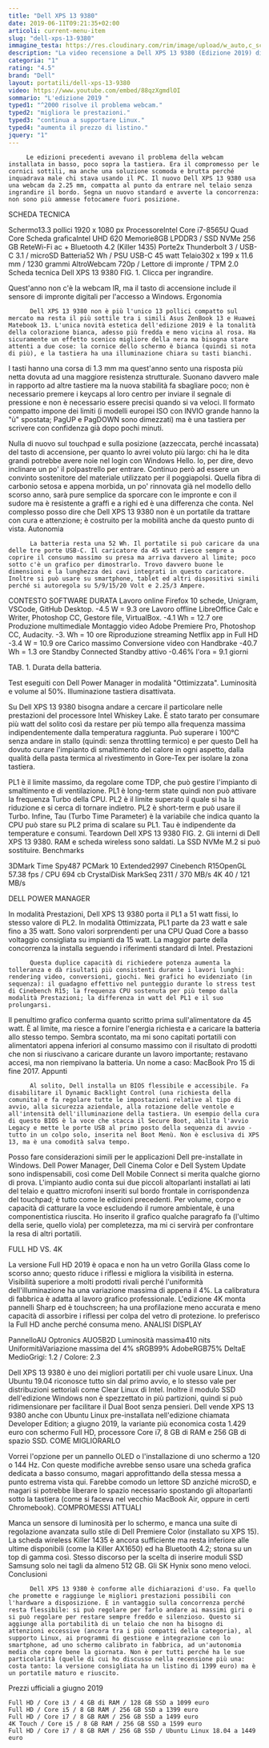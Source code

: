 ```yaml
---
title: "Dell XPS 13 9380"
date: 2019-06-11T09:21:35+02:00
articoli: current-menu-item
slug: "dell-xps-13-9380"
immagine_testa: https://res.cloudinary.com/rim/image/upload/w_auto,c_scale,q_auto,f_auto/v1562767820/recensioni/dell-xps-13-9380.jpg
description: "La video recensione a Dell XPS 13 9380 (Edizione 2019) di Riccardo Palombo. Benchmark, analisi hardware, autonomia e confronto con i migliori portatili."
categoria: "1"
rating: "4.5"
brand: "Dell"
layout: portatili/dell-xps-13-9380
video: https://www.youtube.com/embed/88qzXgmdlOI
sommario: "L'edizione 2019 "
typed1: "^2000 risolve il problema webcam."
typed2: "migliora le prestazioni."
typed3: "continua a supportare Linux."
typed4: "aumenta il prezzo di listino."
jquery: "1"
---
```


         Le edizioni precedenti avevano il problema della webcam installata in basso, poco sopra la tastiera. Era il compromesso per le cornici sottili, ma anche una soluzione scomoda e brutta perché inquadrava male chi stava usando il PC. Il nuovo Dell XPS 13 9380 usa una webcam da 2.25 mm, compatta al punto da entrare nel telaio senza ingrandire il bordo. Segna un nuovo standard e avverte la concorrenza: non sono più ammesse fotocamere fuori posizione.

SCHEDA TECNICA

Schermo13.3 pollici 1920 x 1080 px ProcessoreIntel Core i7-8565U Quad Core Scheda graficaIntel UHD 620 Memorie8GB LPDDR3 / SSD NVMe 256 GB ReteWi-Fi ac + Bluetooth 4.2 (Killer 1435) Porte2x Thunderbolt 3 / USB-C 3.1 / microSD Batteria52 Wh / PSU USB-C 45 watt Telaio302 x 199 x 11.6 mm / 1230 grammi AltroWebcam 720p / Lettore di impronte / TPM 2.0
Scheda tecnica Dell XPS 13 9380
FIG. 1. Clicca per ingrandire.

Quest'anno non c'è la webcam IR, ma il tasto di accensione include il sensore di impronte digitali per l'accesso a Windows.
Ergonomia

          Dell XPS 13 9380 non è più l'unico 13 pollici compatto sul mercato ma resta il più sottile tra i simili Asus ZenBook 13 e Huawei Matebook 13. L'unica novità estetica dell'edizione 2019 è la tonalità della colorazione bianca, adesso più fredda e meno vicina al rosa. Ha sicuramente un effetto scenico migliore della nera ma bisogna stare attenti a due cose: la cornice dello schermo è bianca (quindi si nota di più), e la tastiera ha una illuminazione chiara su tasti bianchi.

I tasti hanno una corsa di 1.3 mm ma quest'anno sento una risposta più netta dovuta ad una maggiore resistenza strutturale. Suonano davvero male in rapporto ad altre tastiere ma la nuova stabilità fa sbagliare poco; non è necessario premere i keycaps al loro centro per inviare il segnale di pressione e non è necessario essere precisi quando si va veloci. Il formato compatto impone dei limiti (i modelli europei ISO con INVIO grande hanno la "ù" spostata; PagUP e PagDOWN sono dimezzati) ma è una tastiera per scrivere con confidenza già dopo pochi minuti.

Nulla di nuovo sul touchpad e sulla posizione (azzeccata, perché incassata) del tasto di accensione, per quanto lo avrei voluto più largo: chi ha le dita grandi potrebbe avere noie nel login con Windows Hello. Io, per dire, devo inclinare un po' il polpastrello per entrare. Continuo però ad essere un convinto sostenitore del materiale utilizzato per il poggiapolsi. Quella fibra di carbonio setosa e appena morbida, un po' rinnovata già nel modello dello scorso anno, sarà pure semplice da sporcare con le impronte e con il sudore ma è resistente a graffi e a righi ed è una differenza che conta. Nel complesso posso dire che Dell XPS 13 9380 non è un portatile da trattare con cura e attenzione; è costruito per la mobilità anche da questo punto di vista.
Autonomia

          La batteria resta una 52 Wh. Il portatile si può caricare da una delle tre porte USB-C. Il caricatore da 45 watt riesce sempre a coprire il consumo massimo su presa ma arriva davvero al limite; poco sotto c'è un grafico per dimostrarlo. Trovo davvero buone le dimensioni e la lunghezza dei cavi integrati in questo caricatore. Inoltre si può usare su smartphone, tablet ed altri dispositivi simili perché si autoregola su 5/9/15/20 Volt e 2.25/3 Ampere.

CONTESTO	SOFTWARE	DURATA
Lavoro online	Firefox 10 schede, Unigram, VSCode, GitHub Desktop.	-4.5 W = 9.3 ore
Lavoro offline	LibreOffice Calc e Writer, Photoshop CC, Gestore file, VirtualBox.	-4.1 Wh = 12.7 ore
Produzione multimediale	Montaggio video Adobe Premiere Pro, Photoshop CC, Audacity.	-3. Wh = 10 ore
Riproduzione streaming	Netflix app in Full HD	-3.4 W = 10.9 ore
Carico massimo	Conversione video con Handbrake	-40.7 Wh = 1.3 ore
Standby	Connected Standby attivo	-0.46% l'ora = 9.1 giorni

TAB. 1. Durata della batteria.

Test eseguiti con Dell Power Manager in modalità "Ottimizzata". Luminosità e volume al 50%. Illuminazione tastiera disattivata.

Su Dell XPS 13 9380 bisogna andare a cercare il particolare nelle prestazioni del processore Intel Whiskey Lake. È stato tarato per consumare più watt del solito così da restare per più tempo alla frequenza massima indipendentemente dalla temperatura raggiunta. Può superare i 100°C senza andare in stallo (quindi: senza throttling termico) e per questo Dell ha dovuto curare l'impianto di smaltimento del calore in ogni aspetto, dalla qualità della pasta termica al rivestimento in Gore-Tex per isolare la zona tastiera.

PL1 è il limite massimo, da regolare come TDP, che può gestire l'impianto di smaltimento e di ventilazione. PL1 è long-term state quindi non può attivare la frequenza Turbo della CPU. PL2 è il limite superato il quale si ha la riduzione e si cerca di tornare indietro. PL2 è short-term e può usare il Turbo. Infine, Tau (Turbo Time Parameter) è la variabile che indica quanto la CPU può stare su PL2 prima di scalare su PL1. Tau è indipendente da temperature e consumi.
Teardown Dell XPS 13 9380
FIG. 2. Gli interni di Dell XPS 13 9380. RAM e scheda wireless sono saldati. La SSD NVMe M.2 si può sostituire.
Benchmarks

3DMark Time Spy487 PCMark 10 Extended2997 Cinebench R15OpenGL 57.38 fps / CPU 694 cb CrystalDisk MarkSeq 2311 / 370 MB/s
4K 40 / 121 MB/s

DELL POWER MANAGER

In modalità Prestazioni, Dell XPS 13 9380 porta il PL1 a 51 watt fissi, lo stesso valore di PL2. In modalità Ottimizzata, PL1 parte da 23 watt e sale fino a 35 watt. Sono valori sorprendenti per una CPU Quad Core a basso voltaggio consigliata su impianti da 15 watt. La maggior parte della concorrenza la installa seguendo i riferimenti standard di Intel.
Prestazioni

          Questa duplice capacità di richiedere potenza aumenta la tolleranza e dà risultati più consistenti durante i lavori lunghi: rendering video, conversioni, giochi. Nei grafici ho evidenziato (in sequenza): il guadagno effettivo nel punteggio durante lo stress test di Cinebench R15; la frequenza CPU sostenuta per più tempo dalla modalità Prestazioni; la differenza in watt del PL1 e il suo prolungarsi.

Il penultimo grafico conferma quanto scritto prima sull'alimentatore da 45 watt. È al limite, ma riesce a fornire l'energia richiesta e a caricare la batteria allo stesso tempo. Sembra scontato, ma mi sono capitati portatili con alimentatori appena inferiori al consumo massimo con il risultato di prodotti che non si riuscivano a caricare durante un lavoro importante; restavano accesi, ma non riempivano la batteria. Un nome a caso: MacBook Pro 15 di fine 2017.
Appunti

          Al solito, Dell installa un BIOS flessibile e accessibile. Fa disabilitare il Dynamic Backlight Control (una richiesta della comunita) e fa regolare tutte le impostazioni relative al tipo di avvio, alla sicurezza aziendale, alla rotazione delle ventole e all'intensità dell'illuminazione della tastiera. Un esempio della cura di questo BIOS è la voce che stacca il Secure Boot, abilita l'avvio Legacy e mette le porte USB al primo posto della sequenza di avvio - tutto in un colpo solo, inserita nel Boot Menù. Non è esclusiva di XPS 13, ma è una comodità salva tempo.

Posso fare considerazioni simili per le applicazioni Dell pre-installate in Windows. Dell Power Manager, Dell Cinema Color e Dell System Update sono indispensabili, così come Dell Mobile Connect si merita qualche giorno di prova. L'impianto audio conta sui due piccoli altoparlanti installati ai lati del telaio e quattro microfoni inseriti sul bordo frontale in corrispondenza del touchpad; è tutto come le edizioni precedenti. Per volume, corpo e capacità di catturare la voce escludendo il rumore ambientale, è una componentistica riuscita. Ho inserito il grafico qualche paragrafo fa (l'ultimo della serie, quello viola) per completezza, ma mi ci servirà per confrontare la resa di altri portatili.

FULL HD VS. 4K

La versione Full HD 2019 è opaca e non ha un vetro Gorilla Glass come lo scorso anno; questo riduce i riflessi e migliora la visibilità in esterna. Visibilità superiore a molti prodotti rivali perché l'uniformità dell'illuminazione ha una variazione massima di appena il 4%. La calibratura di fabbrica è adatta al lavoro grafico professionale. L'edizione 4K monta pannelli Sharp ed è touchscreen; ha una profilazione meno accurata e meno capacità di assorbire i riflessi per colpa del vetro di protezione. Io preferisco la Full HD anche perché consuma meno.
ANALISI DISPLAY

PannelloAU Optronics AUO5B2D Luminosità massima410 nits UniformitàVariazione massima del 4% sRGB99% AdobeRGB75% DeltaE MedioGrigi: 1.2 / Colore: 2.3

Dell XPS 13 9380 è uno dei migliori portatili per chi vuole usare Linux. Una Ubuntu 19.04 riconosce tutto sin dal primo avvio, e lo stesso vale per distribuzioni settoriali come Clear Linux di Intel. Inoltre il modulo SSD dell'edizione Windows non è spezzettato in più partizioni, quindi si può ridimensionare per facilitare il Dual Boot senza pensieri. Dell vende XPS 13 9380 anche con Ubuntu Linux pre-installata nell'edizione chiamata Developer Edition; a giugno 2019, la variante più economica costa 1.429 euro con schermo Full HD, processore Core i7, 8 GB di RAM e 256 GB di spazio SSD.
COME MIGLIORARLO

Vorrei l'opzione per un pannello OLED o l'installazione di uno schermo a 120 o 144 Hz. Con queste modifiche avrebbe senso usare una scheda grafica dedicata a basso consumo, magari approfittando della stessa messa a punto estrema vista qui. Farebbe comodo un lettore SD anziché microSD, e magari si potrebbe liberare lo spazio necessario spostando gli altoparlanti sotto la tastiera (come si faceva nel vecchio MacBook Air, oppure in certi Chromebook).
COMPROMESSI ATTUALI

Manca un sensore di luminosità per lo schermo, e manca una suite di regolazione avanzata sullo stile di Dell Premiere Color (installato su XPS 15). La scheda wireless Killer 1435 è ancora sufficiente ma resta inferiore alle ultime disponibili (come la Killer AX1650) ed ha Bluetooth 4.2; stona su un top di gamma così. Stesso discorso per la scelta di inserire moduli SSD Samsung solo nei tagli da almeno 512 GB. Gli SK Hynix sono meno veloci.
Conclusioni

          Dell XPS 13 9380 è conforme alle dichiarazioni d'uso. Fa quello che promette e raggiunge le migliori prestazioni possibili con l'hardware a disposizione. È in vantaggio sulla concorrenza perché resta flessibile: si può regolare per farlo andare ai massimi giri o si può regolare per restare sempre freddo e silenzioso. Questo si aggiunge alla portabilità di un telaio che non ha bisogno di attenzioni eccessive (ancora tra i più compatti della categoria), al supporto Linux, ai programmi di gestione e integrazione con lo smartphone, ad uno schermo calibrato in fabbrica, ad un'autonomia media che copre bene la giornata. Non è per tutti perché ha le sue particolarità (quelle di cui ho discusso nella recensione più una: costa tanto: la versione consigliata ha un listino di 1399 euro) ma è un portatile maturo e riuscito.

Prezzi ufficiali a giugno 2019

    Full HD / Core i3 / 4 GB di RAM / 128 GB SSD a 1099 euro
    Full HD / Core i5 / 8 GB RAM / 256 GB SSD a 1399 euro
    Full HD / Core i7 / 8 GB RAM / 256 GB SSD a 1499 euro
    4K Touch / Core i5 / 8 GB RAM / 256 GB SSD a 1599 euro
    Full HD / Core i7 / 8 GB RAM / 256 GB SSD / Ubuntu Linux 18.04 a 1449 euro